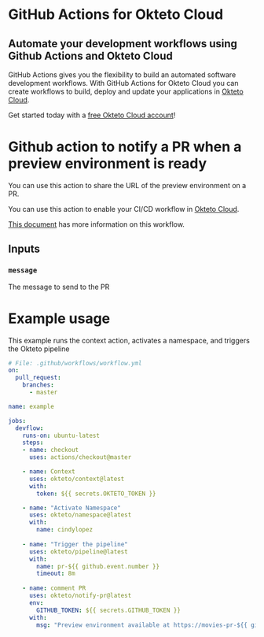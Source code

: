 # GitHub Actions for Okteto Cloud

## Automate your development workflows using Github Actions and Okteto Cloud
GitHub Actions gives you the flexibility to build an automated software development workflows. With GitHub Actions for Okteto Cloud you can create workflows to build, deploy and update your applications in [Okteto Cloud](https://cloud.okteto.com).

Get started today with a [free Okteto Cloud account](https://cloud.okteto.com)!

# Github action to notify a PR when a preview environment is ready

You can use this action to share the URL of the preview environment on a PR.

You can use this action to enable your CI/CD workflow in [Okteto Cloud](https://cloud.okteto.com).

[This document](https://okteto.com/docs/tutorials/getting-started-with-pipelines/index.html) has more information on this workflow.

## Inputs

### `message`

The message to send to the PR


# Example usage

This example runs the context action, activates a namespace, and triggers the Okteto pipeline

```yaml
# File: .github/workflows/workflow.yml
on:
  pull_request:
    branches:
      - master

name: example

jobs:
  devflow:
    runs-on: ubuntu-latest
    steps:
    - name: checkout
      uses: actions/checkout@master    

    - name: Context
      uses: okteto/context@latest
      with:
        token: ${{ secrets.OKTETO_TOKEN }}

    - name: "Activate Namespace"
      uses: okteto/namespace@latest
      with:
        name: cindylopez
    
    - name: "Trigger the pipeline"
      uses: okteto/pipeline@latest
      with:
        name: pr-${{ github.event.number }}
        timeout: 8m
    
    - name: comment PR
      uses: okteto/notify-pr@latest
      env:
        GITHUB_TOKEN: ${{ secrets.GITHUB_TOKEN }}
      with:
        msg: "Preview environment available at https://movies-pr-${{ github.event.number }}-cindylopez.cloud.okteto.net"
```
